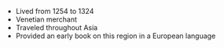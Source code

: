 - Lived from 1254 to 1324
- Venetian merchant
- Traveled throughout Asia
- Provided an early book on this region in a European language